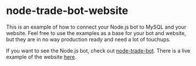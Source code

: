 # node-trade-bot-website
This is an example of how to connect your Node.js bot to MySQL and your website. Feel free to use the examples as a base for your bot and website, but they are in no way production ready and need a lot of touchups. 

If you want to see the Node.js bot, check out [node-trade-bot](https://github.com/andrewda/node-trade-bot). There is a live example of the website [here](http://drewbits.com/tutorials/steam/viewoffers.html).
